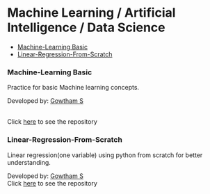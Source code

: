 <h1>Machine Learning / Artificial Intelligence / Data Science </h1>

* <a href="#Machine-Learning Basic">Machine-Learning Basic</a>
* <a href="#Linear-Regression-From-Scratch">Linear-Regression-From-Scratch</a>

<h3 id="Machine-Learning Basic">Machine-Learning Basic</h3>

Practice for basic Machine learning concepts.

Developed by: [ Gowtham S](https://github.com/gowtham758550)

<br>Click <a href="https://github.com/gowtham758550/Machine-Learning" target="_blank">here</a> to see the repository

<h3 id="Linear-Regression-From-Scratch">Linear-Regression-From-Scratch</h3>

Linear regression(one variable) using python from scratch for better understanding.

Developed by: [ Gowtham S](https://github.com/gowtham758550)
<br>Click <a href="https://github.com/gowtham758550/Linear-Regression-From-Scratch" target="_blank">here</a> to see the repository

